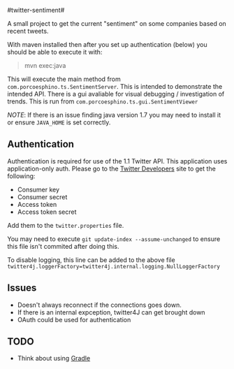 #twitter-sentiment#

A small project to get the current "sentiment" on some companies based on recent tweets.

With maven installed then after you set up authentication (below) you should be able to execute it with:

> mvn exec:java

This will execute the main method from `com.porcoesphino.ts.SentimentServer`. This is intended to demonstrate the intended API. There is a gui avaliable for visual debugging / investigation of trends. This is run from `com.porcoesphino.ts.gui.SentimentViewer`

*NOTE*: If there is an issue finding java version 1.7 you may need to install it or ensure `JAVA_HOME` is set correctly.

## Authentication ##

Authentication is required for use of the 1.1 Twitter API.
This application uses application-only auth.
Please go to the [Twitter Developers][] site to get the following:

 - Consumer key
 - Consumer secret
 - Access token
 - Access token secret

Add them to the `twitter.properties` file.

You may need to execute `git update-index --assume-unchanged` to ensure this file isn't commited after doing this.

To disable logging, this line can be added to the above file `twitter4j.loggerFactory=twitter4j.internal.logging.NullLoggerFactory`

## Issues ##

 - Doesn't always reconnect if the connections goes down.
 - If there is an internal expception, twitter4J can get brought down
 - OAuth could be used for authentication

## TODO ##

 - Think about using [Gradle][]

[Twitter Developers]: https://dev.twitter.com/apps
[Gradle]: www.gradle.org
